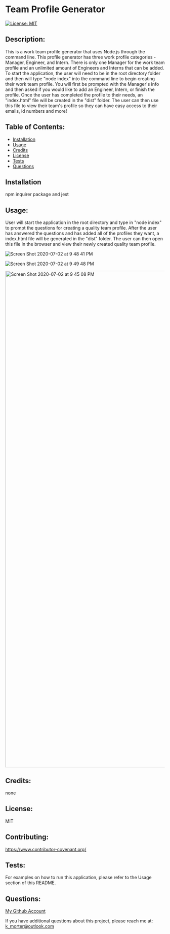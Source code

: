 # Team Profile Generator
  [![License: MIT](https://img.shields.io/badge/License-MIT-yellow.svg)](https://opensource.org/licenses/MIT)

  ## Description:
  This is a work team profile generator that uses Node.js through the command line. This profile generator has three work profile categories - Manager, Engineer, and Intern. There is only one Manager for the work team profile and an unlimited amount of Engineers and Interns that can be added. To start the application, the user will need to be in the root directory folder and then will type "node index" into the command line to begin creating their work team profile. You will first be prompted with the Manager's info and then asked if you would like to add an Engineer, Intern, or finish the profile. Once the user has completed the profile to their needs, an "index.html" file will be created in the "dist" folder. The user can then use this file to view their team's profile so they can have easy access to their emails, id numbers and more!

  ## Table of Contents:
  * [Installation](#installation)
  * [Usage](#usage)
  * [Credits](#credits)
  * [License](#license)
  * [Tests](#tests)
  * [Questions](#questions)

  ## Installation
  npm inquirer package and jest

  ## Usage:
  User will start the application in the root directory and type in "node index" to prompt the questions for creating a quality team profile. After the user has answered the questions and has added all of the profiles they want, a index.html file will be generated in the "dist" folder. The user can then open this file in the browser and view their newly created quality team profile.
  
  ![Screen Shot 2020-07-02 at 9 48 41 PM](https://user-images.githubusercontent.com/62969025/86430127-a82bde00-bcae-11ea-8823-47499a6810bd.png)
  
  ![Screen Shot 2020-07-02 at 9 49 48 PM](https://user-images.githubusercontent.com/62969025/86430129-a82bde00-bcae-11ea-8e7a-993f953aed08.png)
  
  <img width="1564" alt="Screen Shot 2020-07-02 at 9 45 08 PM" src="https://user-images.githubusercontent.com/62969025/86430123-a530ed80-bcae-11ea-931a-60259dc6902f.png">

  ## Credits:
  none

  ## License:
  MIT

  ## Contributing:
  https://www.contributor-covenant.org/

  ## Tests:
  For examples on how to run this application, please refer to the Usage section of this README.

  ## Questions:
  [My Github Account](https://github.com/kaileymorter)

  If you have additional questions about this project, please reach me at: k_morter@outlook.com
